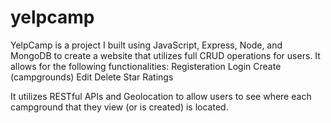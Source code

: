 # yelpcamp

YelpCamp is a project I built using JavaScript, Express, Node, and MongoDB to create a website that utilizes full CRUD operations for users.
It allows for the following functionalities: 
  Registeration
  Login
  Create (campgrounds)
  Edit
  Delete
  Star Ratings
  
  It utilizes RESTful APIs and Geolocation to allow users to see where each campground that they view (or is created) is located.
